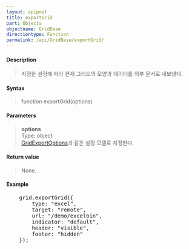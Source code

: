 ```yaml
---
layout: apipost
title: exportGrid
part: Objects
objectname: GridBase
directiontype: Function
permalink: /api/GridBase/exportGrid/
---
```



#### Description

> 지정한 설정에 따라 현재 그리드의 모양과 데이터를 외부 문서로 내보낸다.  

#### Syntax

> function exportGrid(options)  

#### Parameters

> **options**  
> Type: object  
> [GridExportOptions](/api/types/GridExportOptions/)과 같은 설정 모델로 지정한다.  

#### Return value

> None.

#### Example

<pre class="prettyprint">
    grid.exportGrid({
        type: "excel",
        target: "remote",
        url: "/demo/excelbin",
        indicator: "default",
        header: "visible",
        footer: "hidden"
    });
</pre>

